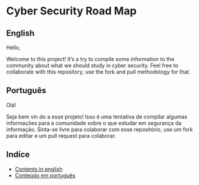 # Cyber Security Road Map


## English

Hello,

Welcome to this project! It’s a try to compile some information to the community about what we should study in cyber security.
Feel free to collaborate with this repository, use the fork and pull methodology for that.


## Português

Olá!

Seja bem vin do a esse projeto! Isso é uma tentativa de compilar algumas informações para a comunidade sobre o que estudar em segurança da informação.
Sinta-se livre para colaborar com esse repositório, use um fork para editar e um pull request para colaborar.


## Indíce
- [Contents in english](readme_en.md)
- [Conteúdo em português](readme_pt-br.md)
